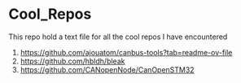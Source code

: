 # Cool_Repos
This repo hold a text file for all the cool repos I have encountered

1. https://github.com/ajouatom/canbus-tools?tab=readme-ov-file
2. https://github.com/hbldh/bleak
3. https://github.com/CANopenNode/CanOpenSTM32

